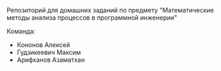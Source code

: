 Репозиторий для домашних заданий по предмету
"Математические методы анализа процессов в программной инженерии"

Команда:
- Кононов Алексей
- Гудзикеевич Максим
- Арифханов Азаматхан
